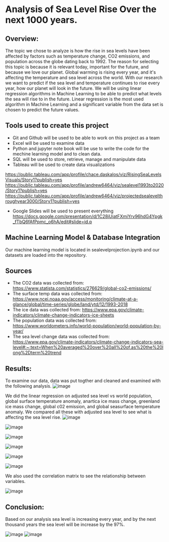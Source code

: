# Analysis of Sea Level Rise Over the next 1000 years.

## Overview:
The topic we chose to analyze is how the rise in sea levels have been affected by factors such as temperature change, CO2 emissions, and population across the globe dating back to 1992. The reason for selecting this topic is because it is relevant today, important for the future, and because we love our planet. Global warming is rising every year, and it's affecting the temperature and sea level across the world. With our research we want to predict if the sea level and temperature continues to rise every year, how our planet will look in the future.  We will be using linear regression algorithms in Machine Learning to be able to predict what levels the sea will rise to in the future. Linear regression is the most used algorithm in Machine Learning and a significant variable from the data set is chosen to predict the future values.

## Tools used to create this project
* Git and Github will be used to be able to work on this project as a team
* Excel will be used to examine data
* Python and jupyter note book will be use to write the code for the mechine learning model and to clean data.
* SQL will be used to store, retrieve, manage and manipulate data
* Tableau will be used to create data visualizations

https://public.tableau.com/app/profile/chace.daskalos/viz/RisingSeaLevelsVisuals/Story1?publish=yes
https://public.tableau.com/app/profile/andrew6464/viz/sealevel1993to2020/Story1?publish=yes
https://public.tableau.com/app/profile/andrew6464/viz/projectedsealevelthroughyear3000/Story1?publish=yes
* Google Slides will be used to present everything
https://docs.google.com/presentation/d/1C28iUiatFXmiYrv96hdG4Ypgk_fTbQ6fAfPpmc_o6hA/edit#slide=id.p                                   


## Machine Learning Model & Database Integration
Our machine learning model is located in sealevelprojection.ipynb and our datasets are loaded into the repository.

## Sources
* The CO2 data was collected from: https://www.statista.com/statistics/276629/global-co2-emissions/
* The surface temp data was collected from: https://www.ncei.noaa.gov/access/monitoring/climate-at-a-glance/global/time-series/globe/land/ytd/12/1993-2018
* The ice data was collected from: https://www.epa.gov/climate-indicators/climate-change-indicators-ice-sheets
* The population data was collected from: https://www.worldometers.info/world-population/world-population-by-year/
* The sea level change data was collected from: https://www.epa.gov/climate-indicators/climate-change-indicators-sea-level#:~:text=When%20averaged%20over%20all%20of,as%20the%20long%2Dterm%20trend

## Results:
To examine our data, data was put togther and cleaned and examined with the following analysis.
![image](images/clean%20data.png)

We did the linear regression on adjusted sea level vs world population, global surface temperature anomaly, anartica ice mass change, greenland ice mass change, global c02 emission, and global seasurface temperature anomaly. We compared all these with adjusted sea level to see what is affecting the sea level rise.
![image](images/adjusted%20sea%20level%20vs%20antarctica%20ice%20mass%20change.png)

![image](images/adjusted%20sea%20level%20vs%20global%20co2%20emission.png)

![image](images/adjusted%20sea%20level%20vs%20global%20seasurface%20temperature%20anomaly.png)

![image](images/adjusted%20sea%20level%20vs%20global%20surface%20temperature%20anomaly.png)

![image](images/adjusted%20sea%20level%20vs%20greenland%20ice%20mass%20change.png)

![image](images/adjusted%20sea%20level%20vs%20world%20population.png)

We also used the correlation matrix to see the relationship between variables.

![image](images/correlation%20matrix.png)

## Conclusion:
Based on our analysis sea level is increasing every year, and by the next thousand years the sea level will be increase by the 97%.

![image](images/future%20analysis%20part%201.png)
![image](images/future%20analysis%20part%202.png)
